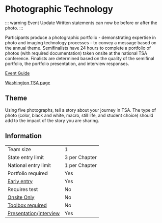 # Photographic Technology

::: warning Event Update
Written statements can now be before or after the photo.
:::

Participants produce a photographic portfolio - demonstrating expertise in photo and imaging technology processes - to convey a message based on the annual theme. Semifinalists have 24 hours to complete a portfolio of photos (with required documentation) taken onsite at the national TSA conference. Finalists are determined based on the quality of the semifinal portfolio, the portfolio presentation, and interview responses.

[Event Guide](https://lwsd.sharepoint.com/:b:/r/sites/GR-JHS-TechnologyStudentAssociation-SCA/Shared%20Documents/2024-25/Event%20Guides/HS%20-%20Photographic%20Technology.pdf)

[Washington TSA page](https://www.washingtontsa.org/high-school-events/photographic-technology)

## Theme

Using five photographs, tell a story about your journey in TSA. The type of photo (color, black and white, macro, still life, and student choice) should add to the impact of the story you are sharing.

## Information

|                                              |               |
| -------------------------------------------- | ------------- |
| Team size                                    | 1             |
| State entry limit                            | 3 per Chapter |
| National entry limit                         | 1 per Chapter |
| Portfolio required                           | Yes           |
| [Early entry](/#terms)                       | Yes           |
| Requires test                                | No            |
| [Onsite Only](/#terms)                       | No            |
| [Toolbox required](/#terms)                  | No            |
| [Presentation](/#terms)/[interview](/#terms) | Yes           |

